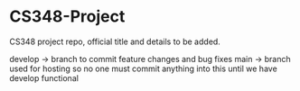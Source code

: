 # CS348-Project
CS348 project repo, official title and details to be added.

develop -> branch to commit feature changes and bug fixes
main -> branch used for hosting so no one must commit anything into this until we have develop functional
